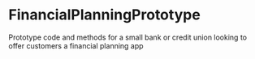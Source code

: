 # FinancialPlanningPrototype
Prototype code and methods for a small bank or credit union looking to offer customers a financial planning app
